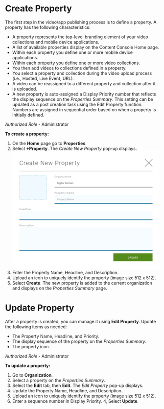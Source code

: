 # <a id="create-property"></a>Create Property

The first step in the video/app publishing process is to define a property. A property has the following characteristics:

* A property represents the top-level branding element of your video collections and mobile device applications.
* A list of available properties display on the Content Console Home page.
* Within each property you define one or more mobile device applications.
* Within each property you define one or more video collections.
* You then add videos to collections defined in a property.
* You select a property and collection during the video upload process (i.e., Hosted, Live Event, URL).
* A video can be reassigned to a different property and collection after it is uploaded.
* A new property is auto-assigned a Display Priority number that reflects the display sequence on the *Properties Summary*. This setting can be updated as a post creation task using the Edit Property function. Numbers are assigned in sequential order based on when a property is initially defined.

*Authorized Role* -  Administrator

**To create a property:**

1. On the **Home** page go to **Properties**.
2. Select **+Property**. The *Create New Property* pop-up displays.
![Home](images\add_property.jpg "Add Property")
3. Enter the Property Name, Headline, and Description.
4. Upload an icon to uniquely identify the property (image size 512 x 512).
5. Select **Create**. The new property is added to the current organization and displays on the *Properties Summary* page.

# <a id="update-property"></a>Update Property

After a property is created, you can manage it using  **Edit Property**. Update the following items as needed:

* The Property Name, Headline, and Priority.
* The display sequence of the property on the *Properties Summary*.
* The property icon.

*Authorized Role* -  Administrator

**To update a property:**

1. Go to **Organization**.
2. Select a property on the *Properties Summary*.
3. Select the **Edit** tab, then **Edit**. The *Edit Property* pop-up displays.
4. Update the Property Name, Headline, and Description.
5. Upload an icon to uniquely identify the property (image size 512 x 512).
5. Enter a sequence number in Display Priority.
4, Select **Update**.
